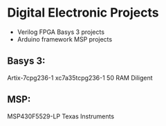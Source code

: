 # Digital Electronic Projects
- Verilog FPGA Basys 3 projects
- Arduino framework MSP projects 
## Basys 3:
Artix-7cpg236-1
xc7a35tcpg236-1
50 RAM 
Diligent
## MSP: 
MSP430F5529-LP
Texas Instruments
